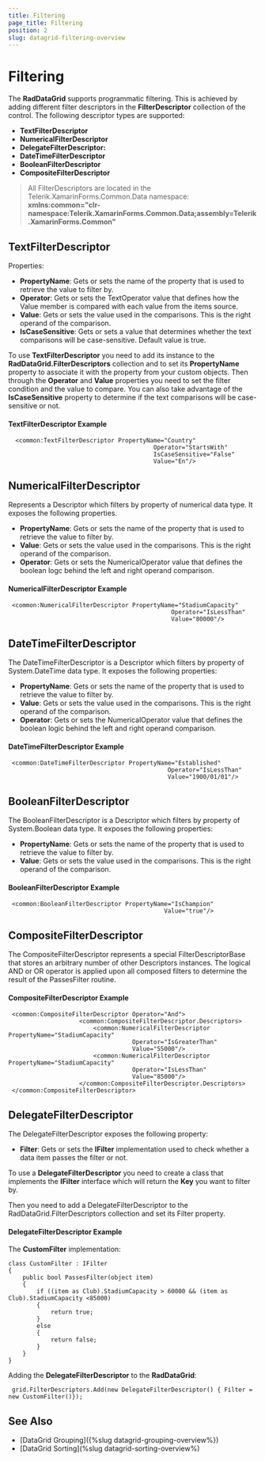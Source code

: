 ```yaml
---
title: Filtering
page_title: Filtering
position: 2
slug: datagrid-filtering-overview
---
```


# Filtering #

The **RadDataGrid** supports programmatic filtering. This is achieved by adding different filter descriptors in the **FilterDescriptor** collection of the control. The following descriptor types are supported:

* **TextFilterDescriptor**
* **NumericalFilterDescriptor**
* **DelegateFilterDescriptor:**
* **DateTimeFilterDescriptor**
* **BooleanFilterDescriptor**
* **CompositeFilterDescriptor**

> All FilterDescriptors are located in the Telerik.XamarinForms.Common.Data namespace:
> **xmlns:common="clr-namespace:Telerik.XamarinForms.Common.Data;assembly=Telerik.XamarinForms.Common"**

## TextFilterDescriptor

Properties:

* **PropertyName**: Gets or sets the name of the property that is used to retrieve the value to filter by.
* **Operator**: Gets or sets the TextOperator value that defines how the Value member is compared with each value from the items source.
* **Value**: Gets or sets the value used in the comparisons. This is the right operand of the comparison.
* **IsCaseSensitive**: Gets or sets a value that determines whether the text comparisons will be case-sensitive. Default value is true.

To use **TextFilterDescriptor** you need to add its instance to the **RadDataGrid.FilterDescriptors** collection and to set its **PropertyName** property to associate it with the property from your custom objects. Then through the **Operator** and **Value** properties you need to set the filter condition and the value to compare. You can also take advantage of the **IsCaseSensitive** property to determine if the text comparisons will be case-sensitive or not.

#### TextFilterDescriptor Example
<snippet id='datagrid-textfilterdescriptor-xaml'/>

	  <common:TextFilterDescriptor PropertyName="Country"
                                             Operator="StartsWith"
                                             IsCaseSensitive="False" 
                                             Value="En"/>

## NumericalFilterDescriptor

Represents a Descriptor which filters by property of numerical data type. It exposes the following properties.

* **PropertyName**: Gets or sets the name of the property that is used to retrieve the value to filter by.
* **Value**: Gets or sets the value used in the comparisons. This is the right operand of the comparison.
* **Operator**: Gets or sets the NumericalOperator value that defines the boolean logc behind the left and right operand comparison.

#### NumericalFilterDescriptor Example
<snippet id='datagrid-numericalfilterdecsriptor-xaml'/>

	 <common:NumericalFilterDescriptor PropertyName="StadiumCapacity"
                                                  Operator="IsLessThan"
                                                  Value="80000"/>

## DateTimeFilterDescriptor

The DateTimeFilterDescriptor is a Descriptor which filters by property of System.DateTime data type. It exposes the following properties:

* **PropertyName**: Gets or sets the name of the property that is used to retrieve the value to filter by.
* **Value**: Gets or sets the value used in the comparisons. This is the right operand of the comparison.
* **Operator**: Gets or sets the NumericalOperator value that defines the boolean logic behind the left and right operand comparison.

#### DateTimeFilterDescriptor Example
<snippet id='datagrid-datetimefilterdescriptor-xaml'/>
	
	 <common:DateTimeFilterDescriptor PropertyName="Established"
                                                 Operator="IsLessThan"
                                                 Value="1900/01/01"/>

## BooleanFilterDescriptor

The BooleanFilterDescriptor is a Descriptor which filters by property of System.Boolean data type. It exposes the following properties:

* **PropertyName**: Gets or sets the name of the property that is used to retrieve the value to filter by.
* **Value**: Gets or sets the value used in the comparisons. This is the right operand of the comparison.
 
#### BooleanFilterDescriptor Example

<snippet id='datagrid-booleanfilterdescriptor-xaml'/>

	 <common:BooleanFilterDescriptor PropertyName="IsChampion"
                                                Value="true"/>

## CompositeFilterDescriptor

The CompositeFilterDescriptor represents a special FilterDescriptorBase that stores an arbitrary number of other Descriptors instances. The logical AND or OR operator is applied upon all composed filters to determine the result of the PassesFilter routine.

#### CompositeFilterDescriptor Example

<snippet id='datagrid-compositefilterdescriptor-xaml'/>

	 <common:CompositeFilterDescriptor Operator="And">
                        <common:CompositeFilterDescriptor.Descriptors>
                            <common:NumericalFilterDescriptor PropertyName="StadiumCapacity"
                                       Operator="IsGreaterThan"
                                       Value="55000"/>
                            <common:NumericalFilterDescriptor PropertyName="StadiumCapacity"
                                       Operator="IsLessThan"
                                       Value="85000"/>
                        </common:CompositeFilterDescriptor.Descriptors>
     </common:CompositeFilterDescriptor>

## DelegateFilterDescriptor

The DelegateFilterDescriptor exposes the following property:

* **Filter**: Gets or sets the **IFilter** implementation used to check whether a data item passes the filter or not.

To use a **DelegateFilterDescriptor** you need to create a class that implements the **IFilter** interface which will return the **Key** you want to filter by.

Then you need to add a DelegateFilterDescriptor to the RadDataGrid.FilterDescriptors collection and set its Filter property.

#### DelegateFilterDescriptor Example

The **CustomFilter** implementation:

<snippet id='datagrid-delegatefilterdescriptor-csharp'/>

	class CustomFilter : IFilter
    {
        public bool PassesFilter(object item)
        {
            if ((item as Club).StadiumCapacity > 60000 && (item as Club).StadiumCapacity <85000)
            {
                return true;
            }
            else
            {
                return false;
            }
        }
    }

Adding the **DelegateFilterDescriptor** to the **RadDataGrid**:

<snippet id='datagrid-delegatefilterdescriptor-added'/>

	 grid.FilterDescriptors.Add(new DelegateFilterDescriptor() { Filter = new CustomFilter()});

## See Also

* [DataGrid Grouping]({%slug datagrid-grouping-overview%})
* [DataGrid Sorting](%slug datagrid-sorting-overview%)

